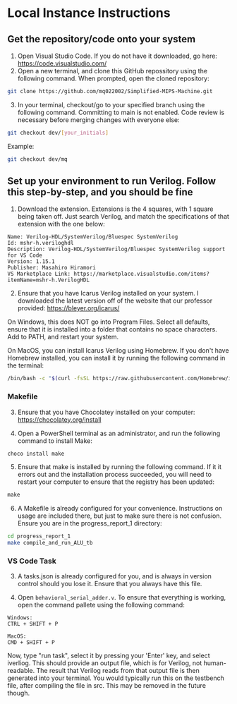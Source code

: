 # Local Instance Instructions

## Get the repository/code onto your system

1. Open Visual Studio Code. If you do not have it downloaded, go here: https://code.visualstudio.com/
2. Open a new terminal, and clone this GitHub repossitory using the following command. When prompted, open the cloned repository:

```bash
git clone https://github.com/mq022002/Simplified-MIPS-Machine.git
```

3. In your terminal, checkout/go to your specified branch using the following command. Committing to main is not enabled. Code review is necessary before merging changes with everyone else:

```bash
git checkout dev/[your_initials]
```

Example:

```bash
git checkout dev/mq
```

## Set up your environment to run Verilog. Follow this step-by-step, and you should be fine

1. Download the extension. Extensions is the 4 squares, with 1 square being taken off. Just search Verilog, and match the specifications of that extension with the one below:

```
Name: Verilog-HDL/SystemVerilog/Bluespec SystemVerilog
Id: mshr-h.veriloghdl
Description: Verilog-HDL/SystemVerilog/Bluespec SystemVerilog support for VS Code
Version: 1.15.1
Publisher: Masahiro Hiramori
VS Marketplace Link: https://marketplace.visualstudio.com/items?itemName=mshr-h.VerilogHDL
```

2. Ensure that you have Icarus Verilog installed on your system. I downloaded the latest version off of the website that our professor provided: https://bleyer.org/icarus/

On Windows, this does NOT go into Program Files. Select all defaults, ensure that it is installed into a folder that contains no space characters. Add to PATH, and restart your system.

On MacOS, you can install Icarus Verilog using Homebrew. If you don't have Homebrew installed, you can install it by running the following command in the terminal:

```bash
/bin/bash -c "$(curl -fsSL https://raw.githubusercontent.com/Homebrew/install/HEAD/install.sh)"
```

### Makefile

3. Ensure that you have Chocolatey installed on your computer: https://chocolatey.org/install

4. Open a PowerShell terminal as an administrator, and run the following command to install Make:

```ps1
choco install make
```

5. Ensure that make is installed by running the following command. If it it errors out and the installation process succeeded, you will need to restart your computer to ensure that the registry has been updated:

```ps1
make
```

6. A Makefile is already configured for your convenience. Instructions on usage are included there, but just to make sure there is not confusion. Ensure you are in the progress_report_1 directory:

```bash
cd progress_report_1
make compile_and_run_ALU_tb
```

### VS Code Task

3. A tasks.json is already configured for you, and is always in version control should you lose it. Ensure that you always have this file.

4. Open `behavioral_serial_adder.v`. To ensure that everything is working, open the command pallete using the following command:

```
Windows:
CTRL + SHIFT + P

MacOS:
CMD + SHIFT + P
```

Now, type "run task", select it by pressing your 'Enter' key, and select iverliog. This should provide an output file, which is for Verilog, not human-readable. The result that Verilog reads from that output file is then generated into your terminal. You would typically run this on the testbench file, after compiling the file in src. This may be removed in the future though.
